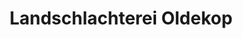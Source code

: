 ---
title: "Landschlachterei Oldekop"
url: /schoenwalde-am-bungsberg/landschlachterei-oldekop/
shop: Metzgerei
---